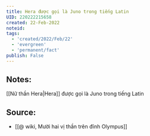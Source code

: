 ```yaml
---
title: Hera được gọi là Juno trong tiếng Latin
UID: 220222215658
created: 22-Feb-2022
noteid:
tags:
  - 'created/2022/Feb/22'
  - 'evergreen'
  - 'permanent/fact'
publish: False
---
```

## Notes:
[[Nữ thần Hera|Hera]] được gọi là Juno trong tiếng Latin

## Source:
- [[@ wiki, Mười hai vị thần trên đỉnh Olympus]]




